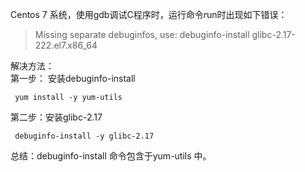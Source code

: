 Centos 7 系统，使用gdb调试C程序时，运行命令*r*un时出现如下错误：  
> Missing separate debuginfos, use: debuginfo-install glibc-2.17-222.el7.x86_64

解决方法：  
第一步： 安装debuginfo-install  

     yum install -y yum-utils

第二步：安装glibc-2.17  

     debuginfo-install -y glibc-2.17

总结：debuginfo-install 命令包含于yum-utils 中。
